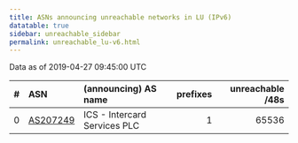 ```yaml
---
title: ASNs announcing unreachable networks in LU (IPv6)
datatable: true
sidebar: unreachable_sidebar
permalink: unreachable_lu-v6.html
---
```


Data as of 2019-04-27 09:45:00 UTC


<div class="datatable-begin"></div>

|   # | ASN                                      | (announcing) AS name         |   prefixes |   unreachable /48s |
|----:|:-----------------------------------------|:-----------------------------|-----------:|-------------------:|
|   0 | [AS207249](unreachable_AS207249-v6.html) | ICS - Intercard Services PLC |          1 |              65536 |

<div class="datatable-end"></div>